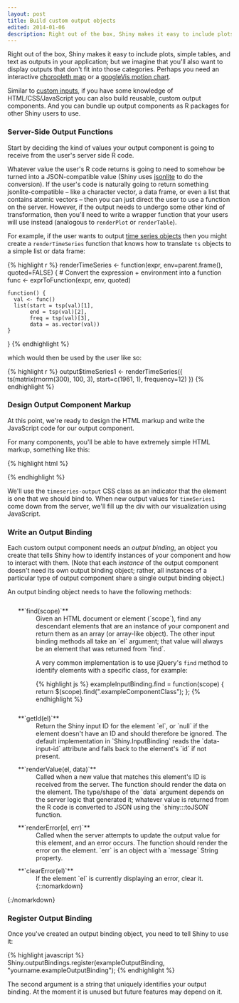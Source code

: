 ```yaml
---
layout: post
title: Build custom output objects
edited: 2014-01-06
description: Right out of the box, Shiny makes it easy to include plots, simple tables, and text as outputs in your application; but we imagine that you'll also want to display outputs that don't fit into those categories.
---
```


Right out of the box, Shiny makes it easy to include plots, simple tables, and text as outputs in your application; but we imagine that you'll also want to display outputs that don't fit into those categories. Perhaps you need an interactive [choropleth map](http://en.wikipedia.org/wiki/Choropleth_map) or a [googleVis motion chart](http://code.google.com/p/google-motion-charts-with-r/).

Similar to <a href="#building-inputs">custom inputs</a>, if you have some knowledge of HTML/CSS/JavaScript you can also build reusable, custom output components. And you can bundle up output components as R packages for other Shiny users to use.

### Server-Side Output Functions

Start by deciding the kind of values your output component is going to receive from the user's server side R code.

Whatever value the user's R code returns is going to need to somehow be turned into a JSON-compatible value (Shiny uses [jsonlite](http://cran.r-project.org/web/packages/jsonlite/index.html) to do the conversion). If the user's code is naturally going to return something jsonlite-compatible&nbsp;&ndash; like a character vector, a data frame, or even a list that contains atomic vectors&nbsp;&ndash; then you can just direct the user to use a function on the server. However, if the output needs to undergo some other kind of transformation, then you'll need to write a wrapper function that your users will use instead (analogous to `renderPlot` or `renderTable`).

For example, if the user wants to output [time series objects](http://stat.ethz.ch/R-manual/R-devel/library/stats/html/ts.html) then you might create a `renderTimeSeries` function that knows how to translate `ts` objects to a simple list or data frame:


{% highlight r %}
renderTimeSeries <- function(expr, env=parent.frame(), quoted=FALSE) {
    # Convert the expression + environment into a function
    func <- exprToFunction(expr, env, quoted)

    function() {
      val <- func()
      list(start = tsp(val)[1],
           end = tsp(val)[2],
           freq = tsp(val)[3],
           data = as.vector(val))
    }
}
{% endhighlight %}

which would then be used by the user like so:

{% highlight r %}
output$timeSeries1 <- renderTimeSeries({
    ts(matrix(rnorm(300), 100, 3), start=c(1961, 1), frequency=12)
})
{% endhighlight %}

### Design Output Component Markup

At this point, we're ready to design the HTML markup and write the JavaScript code for our output component.

For many components, you'll be able to have extremely simple HTML markup, something like this:

{% highlight html %}
<div id="timeSeries1" class="timeseries-output"></div>
{% endhighlight %}

We'll use the `timeseries-output` CSS class as an indicator that the element is one that we should bind to. When new output values for `timeSeries1` come down from the server, we'll fill up the div with our visualization using JavaScript.

### Write an Output Binding

Each custom output component needs an *output binding*, an object you create that tells Shiny how to identify instances of your component and how to interact with them. (Note that each *instance* of the output component doesn't need its own output binding object; rather, all instances of a particular type of output component share a single output binding object.)

An output binding object needs to have the following methods:

<ul>
  <dt markdown="1" style="padding-top: 12px;">**`find(scope)`**</dt>
  
  <dd markdown="1">Given an HTML document or element (`scope`), find any descendant elements that are an instance of your component and return them as an array (or array-like object). The other input binding methods all take an `el` argument; that value will always be an element that was returned from `find`.

A very common implementation is to use jQuery's `find` method to identify elements with a specific class, for example:

{% highlight js %}
exampleInputBinding.find = function(scope) {
  return $(scope).find(".exampleComponentClass");
};
{% endhighlight %}

  <dt markdown="1" style="padding-top: 12px;">**`getId(el)`**</dt>
  
  <dd markdown="1">Return the Shiny input ID for the element `el`, or `null` if the element doesn't have an ID and should therefore be ignored. The default implementation in `Shiny.InputBinding` reads the `data-input-id` attribute and falls back to the element's `id` if not present.

  <dt markdown="1" style="padding-top: 12px;">**`renderValue(el, data)`**</dt>
  
  <dd markdown="1">Called when a new value that matches this element's ID is received from the server. The function should render the data on the element. The type/shape of the `data` argument depends on the server logic that generated it; whatever value is returned from the R code is converted to JSON using the `shiny:::toJSON` function.

  <dt markdown="1" style="padding-top: 12px;">**`renderError(el, err)`**</dt>
  
  <dd markdown="1">Called when the server attempts to update the output value for this element, and an error occurs. The function should render the error on the element. `err` is an object with a `message` String property.

  <dt markdown="1" style="padding-top: 12px;">**`clearError(el)`**</dt>
  
  <dd markdown="1">If the element `el` is currently displaying an error, clear it.{::nomarkdown}</ul>{:/nomarkdown}

### Register Output Binding

Once you've created an output binding object, you need to tell Shiny to use it:

{% highlight javascript %}
Shiny.outputBindings.register(exampleOutputBinding, "yourname.exampleOutputBinding");
{% endhighlight %}


The second argument is a string that uniquely identifies your output binding. At the moment it is unused but future features may depend on it.
